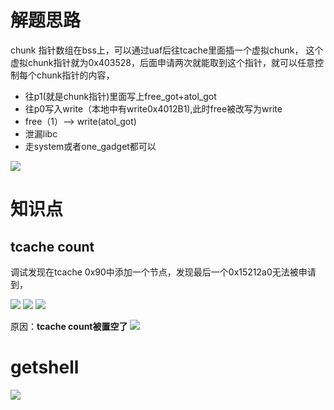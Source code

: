 # 解题思路
chunk 指针数组在bss上，可以通过uaf后往tcache里面插一个虚拟chunk，
这个虚拟chunk指针就为0x403528，后面申请两次就能取到这个指针，就可以任意控制每个chunk指针的内容，

- 往p1(就是chunk指针)里面写上free_got+atol_got
- 往p0写入write（本地中有write0x4012B1),此时free被改写为write
- free（1）--> write(atol_got)
- 泄漏libc
- 走system或者one_gadget都可以

![](https://r2.20161023.xyz/pic/20250429224623505.png)

# 知识点

## tcache count
调试发现在tcache 0x90中添加一个节点，发现最后一个0x15212a0无法被申请到，

![](https://r2.20161023.xyz/pic/20250429221449305.png)
![](https://r2.20161023.xyz/pic/20250429221720606.png)
![](https://r2.20161023.xyz/pic/20250429221650777.png)

原因：**tcache count被置空了**
![](https://r2.20161023.xyz/pic/20250429221758973.png)


# getshell
![](https://r2.20161023.xyz/pic/20250429225616265.png)